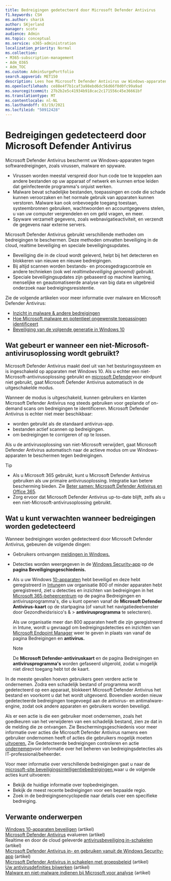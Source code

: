 ```yaml
---
title: Bedreigingen gedetecteerd door Microsoft Defender Antivirus
f1.keywords: CSH
ms.author: sharik
author: SKjerland
manager: scotv
audience: Admin
ms.topic: conceptual
ms.service: o365-administration
localization_priority: Normal
ms.collection:
- M365-subscription-management
- Adm_O365
- Adm_TOC
ms.custom: AdminSurgePortfolio
search.appverid: MET150
description: Lees hoe Microsoft Defender Antivirus uw Windows-apparaten beschermt tegen softwaredreigingen, zoals virussen, malware en spyware.
ms.openlocfilehash: ce88e4f7b1caf3a98ebd6dc56d66f0d0fc99a9ad
ms.sourcegitcommit: 27b2b2e5c41934b918cac2c171556c45e36661bf
ms.translationtype: MT
ms.contentlocale: nl-NL
ms.lasthandoff: 03/19/2021
ms.locfileid: "50912428"
---
```

# <a name="threats-detected-by-microsoft-defender-antivirus"></a>Bedreigingen gedetecteerd door Microsoft Defender Antivirus

Microsoft Defender Antivirus beschermt uw Windows-apparaten tegen softwaredreigingen, zoals virussen, malware en spyware.

- Virussen worden meestal verspreid door hun code toe te koppelen aan andere bestanden op uw apparaat of netwerk en kunnen ertoe leiden dat geïnfecteerde programma's onjuist werken.
- Malware bevat schadelijke bestanden, toepassingen en code die schade kunnen veroorzaken en het normale gebruik van apparaten kunnen verstoren. Malware kan ook onbevoegde toegang toestaan, systeembronnen gebruiken, wachtwoorden en accountgegevens stelen, u van uw computer vergrendelen en om geld vragen, en meer.
- Spyware verzamelt gegevens, zoals webnavigatieactiviteit, en verzendt de gegevens naar externe servers.
 
Microsoft Defender Antivirus gebruikt verschillende methoden om bedreigingen te beschermen. Deze methoden omvatten beveiliging in de cloud, realtime beveiliging en speciale beveiligingsupdates.

- Beveiliging die in de cloud wordt geleverd, helpt bij het detecteren en blokkeren van nieuwe en nieuwe bedreigingen.
- Bij altijd scannen worden bestands- en procesgedragscontrole en andere technieken (ook wel *realtimebeveiliging genoemd) gebruikt.*
- Speciale beveiligingsupdates zijn gebaseerd op machine learning, menselijke en geautomatiseerde analyse van big data en uitgebreid onderzoek naar bedreigingsresistentie. 

Zie de volgende artikelen voor meer informatie over malware en Microsoft Defender Antivirus: 

- [Inzicht in malware & andere bedreigingen](/windows/security/threat-protection/intelligence/understanding-malware)
- [Hoe Microsoft malware en potentieel ongewenste toepassingen identificeert](/windows/security/threat-protection/intelligence/criteria)
- [Beveiliging van de volgende generatie in Windows 10](/windows/security/threat-protection/microsoft-defender-antivirus/microsoft-defender-antivirus-in-windows-10)

## <a name="what-happens-when-a-non-microsoft-antivirus-solution-is-used"></a>Wat gebeurt er wanneer een niet-Microsoft-antivirusoplossing wordt gebruikt? 

Microsoft Defender Antivirus maakt deel uit van het besturingssysteem en is ingeschakeld op apparaten met Windows 10. Als u echter een niet-Microsoft-antivirusoplossing gebruikt en [microsoft Defender](/windows/security/threat-protection/microsoft-defender-atp/microsoft-defender-advanced-threat-protection)voor eindpunt niet gebruikt, gaat Microsoft Defender Antivirus automatisch in de uitgeschakelde modus.  

Wanneer de modus is uitgeschakeld, kunnen gebruikers en klanten Microsoft Defender Antivirus nog steeds gebruiken voor geplande of on-demand scans om bedreigingen te identificeren. Microsoft Defender Antivirus is echter niet meer beschikbaar:

- worden gebruikt als de standaard antivirus-app.
- bestanden actief scannen op bedreigingen.
- om bedreigingen te corrigeren of op te lossen.

Als u de antivirusoplossing van niet-Microsoft verwijdert, gaat Microsoft Defender Antivirus automatisch naar de actieve modus om uw Windows-apparaten te beschermen tegen bedreigingen.

> [!TIP]
> - Als u Microsoft 365 gebruikt, kunt u Microsoft Defender Antivirus gebruiken als uw primaire antivirusoplossing. Integratie kan betere bescherming bieden. Zie [Beter samen: Microsoft Defender Antivirus en Office 365](/windows/security/threat-protection/microsoft-defender-antivirus/office-365-microsoft-defender-antivirus).
> - Zorg ervoor dat Microsoft Defender Antivirus up-to-date blijft, zelfs als u een niet-Microsoft-antivirusoplossing gebruikt.

## <a name="what-to-expect-when-threats-are-detected"></a>Wat u kunt verwachten wanneer bedreigingen worden gedetecteerd

Wanneer bedreigingen worden gedetecteerd door Microsoft Defender Antivirus, gebeuren de volgende dingen:

- Gebruikers ontvangen [meldingen in Windows.](https://support.microsoft.com/windows/8942c744-6198-fe56-4639-34320cf9444e) 
- Detecties worden weergegeven in de [Windows Security-app](/windows/security/threat-protection/windows-defender-security-center/windows-defender-security-center) op de **pagina Beveiligingsgeschiedenis.**  
- Als u uw Windows [10-apparaten](secure-win-10-pcs.md) hebt beveiligd en deze hebt geregistreerd in [Intune](/mem/intune/enrollment/windows-enrollment-methods)en uw organisatie 800 of minder apparaten hebt geregistreerd, ziet u detecties en inzichten van bedreigingen in het  <a href="https://go.microsoft.com/fwlink/p/?linkid=2024339" target="_blank">Microsoft 365-beheercentrum</a> op de pagina Bedreigingen en antivirusprogramma's, die u kunt openen vanaf de **Microsoft Defender Antivirus-kaart** op de startpagina (of vanuit het navigatiedeelvenster door Gezondheidsrisico's &   >  **antivirusprogramma** te selecteren).

    Als uw organisatie meer dan 800 apparaten heeft die zijn geregistreerd in Intune, wordt u gevraagd om bedreigingsdetecties en inzichten van [Microsoft Endpoint Manager](/mem/endpoint-manager-overview) weer te geven in plaats van vanaf de pagina Bedreigingen en **antivirus.**
 
    > [!NOTE]
    > De **Microsoft Defender-antiviruskaart** en de pagina Bedreigingen en **antivirusprogramma's** worden gefaseerd uitgerold, zodat u mogelijk niet direct toegang hebt tot de kaart.

In de meeste gevallen hoeven gebruikers geen verdere actie te ondernemen. Zodra een schadelijk bestand of programma wordt gedetecteerd op een apparaat, blokkeert Microsoft Defender Antivirus het bestand en voorkomt u dat het wordt uitgevoerd. Bovendien worden nieuw gedetecteerde bedreigingen toegevoegd aan de antivirus- en antimalware-engine, zodat ook andere apparaten en gebruikers worden beveiligd.  

Als er een actie is die een gebruiker moet ondernemen, zoals het goedkeuren van het verwijderen van een schadelijk bestand, zien ze dat in de melding die ze ontvangen. Zie Beschermingsgeschiedenis voor meer informatie over acties die Microsoft Defender Antivirus namens een gebruiker ondernomen heeft of acties die gebruikers mogelijk moeten [uitvoeren.](https://support.microsoft.com/office/f1e5fd95-09b4-46d1-b8c7-1059a1e09708) Zie Gedetecteerde bedreigingen controleren en actie [ondernemen](review-threats-take-action.md)voor informatie over het beheren van bedreigingsdetecties als IT-professional/beheerder.

Voor meer informatie over verschillende bedreigingen gaat u naar de <a href="https://www.microsoft.com/wdsi/threats" target="_blank">microsoft-site beveiligingsintelligentiebedreigingen,</a>waar u de volgende acties kunt uitvoeren: 

- Bekijk de huidige informatie over topbedreigingen.
- Bekijk de meest recente bedreigingen voor een bepaalde regio.
- Zoek in de bedreigingsencyclopedie naar details over een specifieke bedreiging.

## <a name="related-content"></a>Verwante onderwerpen

[Windows 10-apparaten beveiligen](secure-windows-10-devices.md) (artikel)\
[Microsoft Defender Antivirus](/windows/security/threat-protection/microsoft-defender-antivirus/evaluate-microsoft-defender-antivirus) evalueren (artikel)\
Realtime en door de cloud geleverde [antivirusbeveiliging in-schakelen](/mem/intune/user-help/turn-on-defender-windows#turn-on-real-time-and-cloud-delivered-protection) (artikel)\
[Microsoft Defender Antivirus in- en gebruiken vanuit de Windows Security-app](/windows/security/threat-protection/microsoft-defender-antivirus/microsoft-defender-security-center-antivirus) (artikel)\
[Microsoft Defender Antivirus in schakelen met groepsbeleid](/mem/intune/user-help/turn-on-defender-windows#turn-on-windows-defender) (artikel)\
[Uw antivirusdefinities bijwerken](/mem/intune/user-help/turn-on-defender-windows#update-your-antivirus-definitions) (artikel)\
[Malware en niet-malware indienen bij Microsoft voor analyse](../security/office-365-security/submitting-malware-and-non-malware-to-microsoft-for-analysis.md) (artikel)